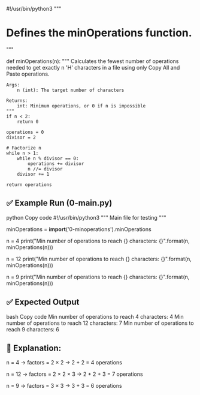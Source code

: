 #!/usr/bin/python3
"""
# Defines the minOperations function.
"""


def minOperations(n):
    """
    Calculates the fewest number of operations needed
    to get exactly n 'H' characters in a file
    using only Copy All and Paste operations.

    Args:
        n (int): The target number of characters

    Returns:
        int: Minimum operations, or 0 if n is impossible
    """
    if n < 2:
        return 0

    operations = 0
    divisor = 2

    # Factorize n
    while n > 1:
        while n % divisor == 0:
            operations += divisor
            n //= divisor
        divisor += 1

    return operations
## ✅ Example Run (0-main.py)
python
Copy code
#!/usr/bin/python3
"""
Main file for testing
"""

minOperations = __import__('0-minoperations').minOperations

n = 4
print("Min number of operations to reach {} characters: {}".format(n, minOperations(n)))

n = 12
print("Min number of operations to reach {} characters: {}".format(n, minOperations(n)))

n = 9
print("Min number of operations to reach {} characters: {}".format(n, minOperations(n)))
## ✅ Expected Output
bash
Copy code
Min number of operations to reach 4 characters: 4
Min number of operations to reach 12 characters: 7
Min number of operations to reach 9 characters: 6
## 🔹 Explanation:

n = 4 → factors = 2 × 2 → 2 + 2 = 4 operations

n = 12 → factors = 2 × 2 × 3 → 2 + 2 + 3 = 7 operations

n = 9 → factors = 3 × 3 → 3 + 3 = 6 operations